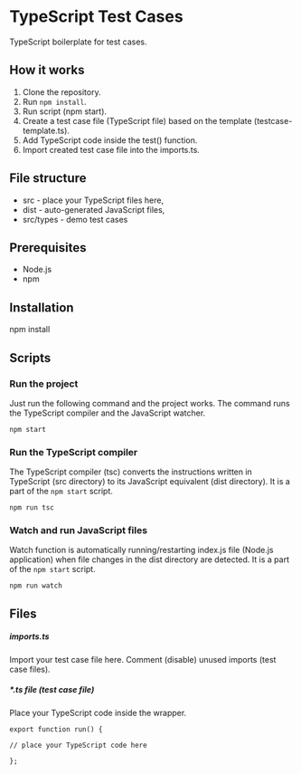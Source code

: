 # TypeScript Test Cases
TypeScript boilerplate for test cases.

## How it works

1. Clone the repository.
2. Run ```npm install```.
3. Run script (npm start).
4. Create a test case file (TypeScript file) based on the template (testcase-template.ts).
5. Add TypeScript code inside the test() function.
6. Import created test case file into the imports.ts.

## File structure
- src - place your TypeScript files here,
- dist - auto-generated JavaScript files,
- src/types - demo test cases

## Prerequisites
- Node.js
- npm

## Installation
npm install

## Scripts

### Run the project 

Just run the following command and the project works. The command runs the TypeScript compiler and the JavaScript watcher.

```npm start```

### Run the TypeScript compiler
The TypeScript compiler (tsc) converts the instructions written in TypeScript (src directory) to its JavaScript equivalent (dist directory). It is a part of the ```npm start``` script.

```npm run tsc```

### Watch and run JavaScript files
Watch function is automatically running/restarting index.js file (Node.js application) when file changes in the dist directory are detected. It is a part of the ```npm start``` script.

```npm run watch```

## Files

##### imports.ts

Import your test case file here. 
Comment (disable) unused imports (test case files).

##### *.ts file (test case file)

Place your TypeScript code inside the wrapper.
```
export function run() {

// place your TypeScript code here

};
```